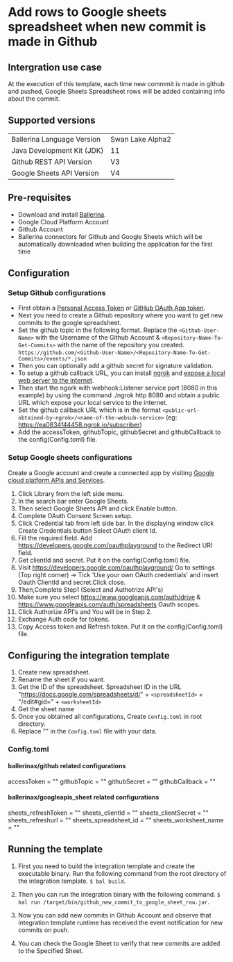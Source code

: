 # Add rows to Google sheets spreadsheet when new commit is made in Github

## Intergration use case

At the execution of this template, each time new commmit is made in github and pushed, Google Sheets Spreadsheet rows 
will be added containing info about the commit. 

## Supported versions

<table>
  <tr>
   <td>Ballerina Language Version
   </td>
   <td>Swan Lake Alpha2
   </td>
  </tr>
  <tr>
   <td>Java Development Kit (JDK) 
   </td>
   <td>11
   </td>
  </tr>
  <tr>
   <td>Github REST API Version
   </td>
   <td>V3
   </td>
  </tr>
  <tr>
   <td>Google Sheets API Version
   </td>
   <td>V4
   </td>
  </tr>
</table>


## Pre-requisites

* Download and install [Ballerina](https://ballerinalang.org/downloads/).
* Google Cloud Platform Account
* Github Account
* Ballerina connectors for Github and Google Sheets which will be automatically downloaded when building 
the application for the first time


## Configuration

### Setup Github configurations
* First obtain a [Personal Access Token](https://docs.github.com/en/github/authenticating-to-github/creating-a-personal-access-token) or [GitHub OAuth App token](https://docs.github.com/en/developers/apps/creating-an-oauth-app).
* Next you need to create a Github repository where you want to get new commits to the google spreadsheet.
* Set the github topic in the following format. Replace the `<Github-User-Name>` with the Username of the Github Account &
`<Repository-Name-To-Get-Commits>` with the name of the repository you created.
`https://github.com/<Github-User-Name>/<Repository-Name-To-Get-Commits>/events/*.json`
* Then you can optionally add a github secret for signature validation.
* To setup a github callback URL, you can install [ngrok](https://ngrok.com/download) and [expose a local web server to 
the internet](https://ngrok.com/docs).
* Then start the ngork with webhook:Listener service port (8080 in this example) by using the command ./ngrok http 8080 
and obtain a public URL which expose your local service to the internet.
* Set the github callback URL which is in the format `<public-url-obtained-by-ngrok>/<name-of-the-websub-service>`
(eg: https://ea0834f44458.ngrok.io/subscriber)
* Add the accessToken, githubTopic, githubSecret and githubCallback to the config(Config.toml) file.


### Setup Google sheets configurations
Create a Google account and create a connected app by visiting [Google cloud platform APIs and Services](https://console.cloud.google.com/apis/dashboard). 

1. Click Library from the left side menu.
2. In the search bar enter Google Sheets.
3. Then select Google Sheets API and click Enable button.
4. Complete OAuth Consent Screen setup.
5. Click Credential tab from left side bar. In the displaying window click Create Credentials button
Select OAuth client Id.
6. Fill the required field. Add https://developers.google.com/oauthplayground to the Redirect URI field.
7. Get clientId and secret. Put it on the config(Config.toml) file.
8. Visit https://developers.google.com/oauthplayground/ 
    Go to settings (Top right corner) -> Tick 'Use your own OAuth credentials' and insert Oauth ClientId and secret.Click close.
9. Then,Complete Step1 (Select and Authotrize API's)
10. Make sure you select https://www.googleapis.com/auth/drive & https://www.googleapis.com/auth/spreadsheets Oauth scopes.
11. Click Authorize API's and You will be in Step 2.
12. Exchange Auth code for tokens.
13. Copy Access token and Refresh token. Put it on the config(Config.toml) file.

## Configuring the integration template

1. Create new spreadsheet.
2. Rename the sheet if you want.
3. Get the ID of the spreadsheet. 
Spreadsheet ID in the URL "https://docs.google.com/spreadsheets/d/" + `<spreadsheetId>` + "/edit#gid=" + `<worksheetId>` 
5. Get the sheet name
6. Once you obtained all configurations, Create `Config.toml` in root directory.
7. Replace "" in the `Config.toml` file with your data.

### Config.toml 

#### ballerinax/github related configurations 

accessToken = ""
githubTopic = ""
githubSecret = ""
githubCallback = ""

#### ballerinax/googleapis_sheet related configurations  

sheets_refreshToken = ""
sheets_clientId = ""
sheets_clientSecret = ""
sheets_refreshurl = ""
sheets_spreadsheet_id = ""
sheets_worksheet_name = ""

## Running the template

1. First you need to build the integration template and create the executable binary. Run the following command from the 
root directory of the integration template. 
`$ bal build`. 

2. Then you can run the integration binary with the following command. 
`$ bal run /target/bin/github_new_commit_to_google_sheet_row.jar`. 

3. Now you can add new commits in Github Account and observe that integration template runtime has received the event 
notification for new commits on push.

4. You can check the Google Sheet to verify that new commits are added to the Specified Sheet. 



